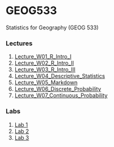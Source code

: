 # GEOG533
Statistics for Geography (GEOG 533)

### Lectures

1. [Lecture_W01_R_Intro_I](https://github.com/giswqs/GEOG533/blob/gh-pages/Lectures/Lecture_W01_R_Intro_I/main.R)
2. [Lecture_W02_R_Intro_II](https://github.com/giswqs/GEOG533/blob/gh-pages/Lectures/Lecture_W02_R_Intro_II/main.R)
3. [Lecture_W03_R_Intro_III](https://github.com/giswqs/GEOG533/blob/gh-pages/Lectures/Lecture_W03_R_Intro_III/main.R)
4. [Lecture_W04_Descriptive_Statistics](https://github.com/giswqs/GEOG533/blob/gh-pages/Lectures/Lecture_W04_Descriptive_Statistics/main.R)
5. [Lecture_W05_Markdown](https://github.com/giswqs/GEOG533/tree/gh-pages/Lectures/Lecture_W05_Markdown)
6. [Lecture_W06_Discrete_Probability](http://wetlands.io/GEOG533/Lectures/Lecture_W06_Discrete_Probability/Lecture_W06_Discrete_Probability.nb.html)
7. [Lecture_W07_Continuous_Probability](http://wetlands.io/GEOG533/Lectures/Lecture_W07_Continuous_Probability/Lecture_W07_Continuous_Probability.nb.html)


### Labs

1. [Lab 1](https://github.com/giswqs/GEOG533/blob/gh-pages/Labs/lab01/Geog533_lab01_Rscript.R)
2. [Lab 2]()
3. [Lab 3]()
